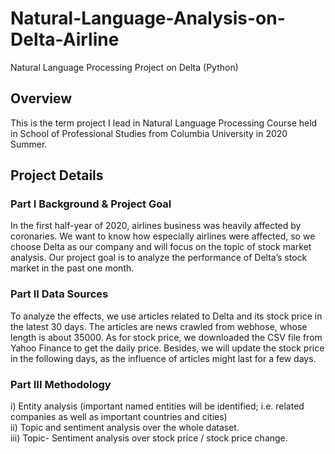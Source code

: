 # Natural-Language-Analysis-on-Delta-Airline
Natural Language Processing Project on Delta (Python)
## Overview
This is the term project I lead in Natural Language Processing Course held in School of Professional Studies from Columbia University in 2020 Summer.


## Project Details
### Part I Background & Project Goal
In the first half-year of 2020, airlines business was heavily affected by coronaries. We want to know how especially airlines were affected, so we choose Delta as our company and will focus on the topic of stock market analysis. Our project goal is to analyze the performance of Delta’s stock market in the past one month.

### Part II Data Sources
To analyze the effects, we use articles related to Delta and its stock price in the latest 30 days. The articles are news crawled from webhose, whose length is about 35000. As for stock price, we downloaded the CSV file from Yahoo Finance to get the daily price. Besides, we will update the stock price in the following days, as the influence of articles might last for a few days.

### Part III Methodology
i) Entity analysis (important named entities will be identified; i.e. related companies as well as important countries and cities)  
ii) Topic and sentiment analysis over the whole dataset.  
iii) Topic- Sentiment analysis over stock price / stock price change.   

